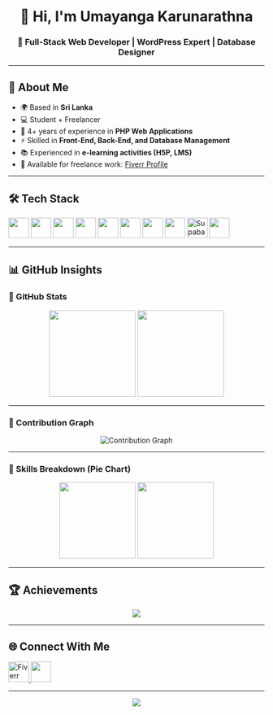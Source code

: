 <h1 align="center">👋 Hi, I'm Umayanga Karunarathna</h1>
<h3 align="center">🚀 Full-Stack Web Developer | WordPress Expert | Database Designer</h3>

---

## 🧑 About Me
- 🌍 Based in **Sri Lanka**
- 💻 Student + Freelancer  
- 🎯 4+ years of experience in **PHP Web Applications**  
- ⚡ Skilled in **Front-End, Back-End, and Database Management**  
- 📚 Experienced in **e-learning activities (H5P, LMS)**  
- 🔗 Available for freelance work: [Fiverr Profile](https://www.fiverr.com/umayanga563)  

---

## 🛠 Tech Stack
<p align="left">
  <img src="https://cdn.jsdelivr.net/gh/devicons/devicon/icons/html5/html5-original.svg" width="40" height="40"/>
  <img src="https://cdn.jsdelivr.net/gh/devicons/devicon/icons/css3/css3-original.svg" width="40" height="40"/>
  <img src="https://cdn.jsdelivr.net/gh/devicons/devicon/icons/javascript/javascript-original.svg" width="40" height="40"/>
  <img src="https://cdn.jsdelivr.net/gh/devicons/devicon/icons/react/react-original.svg" width="40" height="40"/>
  <img src="https://cdn.jsdelivr.net/gh/devicons/devicon/icons/angularjs/angularjs-original.svg" width="40" height="40"/>
  <img src="https://cdn.jsdelivr.net/gh/devicons/devicon/icons/php/php-original.svg" width="40" height="40"/>
  <img src="https://cdn.jsdelivr.net/gh/devicons/devicon/icons/laravel/laravel-plain.svg" width="40" height="40"/>
  <img src="https://cdn.jsdelivr.net/gh/devicons/devicon/icons/mysql/mysql-original.svg" width="40" height="40"/>
  <img src="https://avatars.githubusercontent.com/u/54469796?s=200&v=4" width="40" height="40" alt="Supabase"/>
  <img src="https://cdn.jsdelivr.net/gh/devicons/devicon/icons/wordpress/wordpress-original.svg" width="40" height="40"/>
</p>

---

## 📊 GitHub Insights

### 🔹 GitHub Stats
<p align="center">
  <img src="https://github-readme-stats.vercel.app/api?username=umyanga2005&show_icons=true&theme=tokyonight" height="170"/>
  <img src="https://github-readme-stats.vercel.app/api/top-langs/?username=umyanga2005&layout=compact&theme=tokyonight" height="170"/>
</p>

---

### 🔹 Contribution Graph
<p align="center">
  <img src="https://github-readme-activity-graph.vercel.app/graph?username=umyanga2005&theme=tokyo-night" alt="Contribution Graph"/>
</p>

---

### 🔹 Skills Breakdown (Pie Chart)
<p align="center">
  <img src="https://github-readme-stats.vercel.app/api/pin/?username=umyanga2005&repo=School-AL-Management-System&theme=tokyonight" height="150"/>
  <img src="https://github-readme-stats.vercel.app/api/wakatime?username=umayanga2005&theme=tokyonight" height="150"/>
</p>

---

## 🏆 Achievements
<p align="center">
  <img src="https://github-profile-trophy.vercel.app/?username=umyanga2005&theme=tokyonight&no-frame=true&row=1&column=6" />
</p>

---

## 🌐 Connect With Me
<p align="left">
  <a href="https://www.fiverr.com/umayanga563">
    <img src="https://cdn.worldvectorlogo.com/logos/fiverr-1.svg" width="40" alt="Fiverr"/>
  </a>
  <a href="https://www.facebook.com/umayanga.karunarathna.9">
    <img src="https://cdn.jsdelivr.net/gh/devicons/devicon/icons/facebook/facebook-original.svg" width="40" height="40"/>
  </a>
</p>

---

<p align="center"> 
  <img src="https://komarev.com/ghpvc/?username=umyanga2005&color=blue&style=flat-square&label=PROFILE+VIEWS" />
</p>
